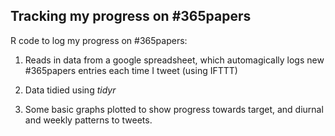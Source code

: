 

## Tracking my progress on #365papers

R code to log my progress on #365papers:

1. Reads in data from a google spreadsheet, which automagically logs new #365papers entries each time I tweet (using IFTTT)

2. Data tidied using *tidyr*

3. Some basic graphs plotted to show progress towards target, and diurnal and weekly patterns to tweets.
